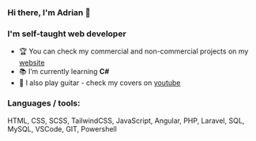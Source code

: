 ### Hi there, I'm Adrian :wave:

### I'm self-taught web developer
- :trophy: You can check my commercial and non-commercial projects on my [website][website]
- :books: I’m currently learning **C#**
- :musical_note: I also play guitar - check my covers on [youtube][youtube]

### Languages / tools:

HTML, CSS, SCSS, TailwindCSS, JavaScript, Angular, PHP, Laravel, SQL, MySQL, VSCode, GIT, Powershell

[website]: https://kokotadrian.pl/en
[youtube]: https://www.youtube.com/channel/UCez0hE6j4h8yI1WUkx7aJYA
